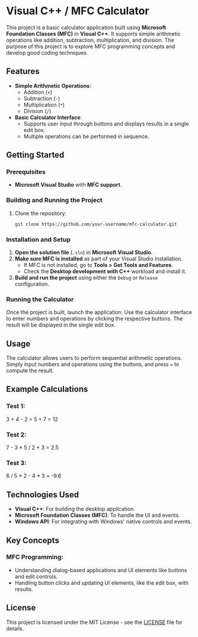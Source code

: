 # Visual C++ / MFC Calculator

This project is a basic calculator application built using **Microsoft Foundation Classes (MFC)** in **Visual C++**. It supports simple arithmetic operations like addition, subtraction, multiplication, and division. The purpose of this project is to explore MFC programming concepts and develop good coding techniques.

## Features

- **Simple Arithmetic Operations**: 
  - Addition (`+`)
  - Subtraction (`-`)
  - Multiplication (`*`)
  - Division (`/`)
- **Basic Calculator Interface**:
  - Supports user input through buttons and displays results in a single edit box.
  - Multiple operations can be performed in sequence.
  
## Getting Started

### Prerequisites

- **Microsoft Visual Studio** with **MFC support**.

### Building and Running the Project

1. Clone the repository:
   ```bash
   git clone https://github.com/your-username/mfc-calculator.git
### Installation and Setup

1. **Open the solution file** (`.sln`) in **Microsoft Visual Studio**.
2. **Make sure MFC is installed** as part of your Visual Studio installation.
   - If MFC is not installed, go to **Tools > Get Tools and Features**.
   - Check the **Desktop development with C++** workload and install it.
3. **Build and run the project** using either the `Debug` or `Release` configuration.

### Running the Calculator

Once the project is built, launch the application. Use the calculator interface to enter numbers and operations by clicking the respective buttons. The result will be displayed in the single edit box.

## Usage

The calculator allows users to perform sequential arithmetic operations. Simply input numbers and operations using the buttons, and press `=` to compute the result.

## Example Calculations
### Test 1:
3 + 4 - 2 = 5 + 7 = 12
### Test 2:
7 - 3 * 5 / 2 + 3 = 2.5
### Test 3:
6 / 5 * 2 - 4 * 3 = -9.6

## Technologies Used

- **Visual C++**: For building the desktop application.
- **Microsoft Foundation Classes (MFC)**: To handle the UI and events.
- **Windows API**: For integrating with Windows' native controls and events.

## Key Concepts

### MFC Programming:
- Understanding dialog-based applications and UI elements like buttons and edit controls.
- Handling button clicks and updating UI elements, like the edit box, with results.


## License

This project is licensed under the MIT License - see the [LICENSE](LICENSE) file for details.
